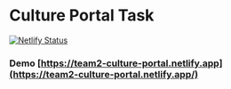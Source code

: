 # Culture Portal Task

[![Netlify Status](https://api.netlify.com/api/v1/badges/02524804-fd70-4790-8d30-c61142a32d99/deploy-status)](https://app.netlify.com/sites/team2-culture-portal/deploys)

### Demo [https://team2-culture-portal.netlify.app](https://team2-culture-portal.netlify.app/)
